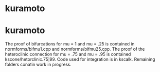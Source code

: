 # kuramoto
# kuramoto
The proof of bifurcations for mu = 1 and mu = .25 is contained in normforms/bifmu1.cpp and normforms/bifmu25.cpp. The proof of the heteroclinic connection for mu = .75 and mu = .95 is contained kscone/hetorclinic.75|99. Code used for integration is in kscalk. Remaining folders conatin work in progress.